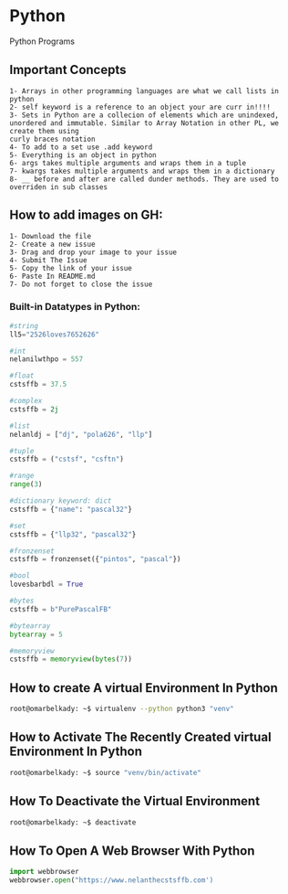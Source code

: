 # Python
Python Programs


## Important Concepts
	1- Arrays in other programming languages are what we call lists in python
	2- self keyword is a reference to an object your are curr in!!!!
	3- Sets in Python are a collecion of elements which are unindexed, unordered and immutable. Similar to Array Notation in other PL, we create them using
	curly braces notation
	4- To add to a set use .add keyword
	5- Everything is an object in python
	6- args takes multiple arguments and wraps them in a tuple
	7- kwargs takes multiple arguments and wraps them in a dictionary
	8- __ before and after are called dunder methods. They are used to overriden in sub classes

## How to add images on GH:
	1- Download the file
	2- Create a new issue
	3- Drag and drop your image to your issue
	4- Submit The Issue
	5- Copy the link of your issue
	6- Paste In README.md
	7- Do not forget to close the issue

### Built-in Datatypes in Python:
```python
#string
ll5="2526loves7652626"

#int
nelanilwthpo = 557

#float
cstsffb = 37.5

#complex
cstsffb = 2j

#list
nelanldj = ["dj", "pola626", "llp"]

#tuple
cstsffb = ("cstsf", "csftn")

#range
range(3)

#dictionary keyword: dict
cstsffb = {"name": "pascal32"}

#set
cstsffb = {"llp32", "pascal32"}

#fronzenset
cstsffb = fronzenset({"pintos", "pascal"})

#bool
lovesbarbdl = True

#bytes
cstsffb = b"PurePascalFB"

#bytearray
bytearray = 5

#memoryview
cstsffb = memoryview(bytes(7))

```


## How to create A virtual Environment In Python
```bash
root@omarbelkady: ~$ virtualenv --python python3 "venv"
```
## How to Activate The Recently Created virtual Environment In Python
```bash
root@omarbelkady: ~$ source "venv/bin/activate"
```

## How To Deactivate the Virtual Environment
```bash
root@omarbelkady: ~$ deactivate
```

## How To Open A Web Browser With Python
```python
import webbrowser
webbrowser.open("https://www.nelanthecstsffb.com')
```
